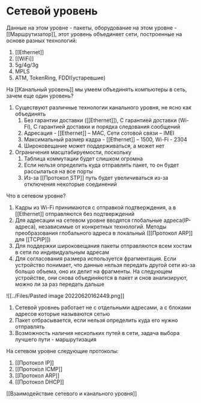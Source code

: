 # Сетевой уровень
Данные на этом уровне - пакеты, оборудование на этом уровне - [[Маршрутизатор]], этот уровень объединяет сети, построенные на основе разных технологий:
1. [[Ethernet]]
2. [[WiFi]]
3. 5g/4g/3g
4. MPLS
5. ATM, TokenRing, FDDI(устаревшие)

На [[Канальный уровень]] мы умеем объединять компьютеры в сеть, зачем еще один уровень?
1. Существуют различные технологии канального уровня, не ясно как объединять
	1. Без гарантии доставки ([[Ethernet]]), С гарантией доставки (Wi-Fi), С гарантией доставки и порядка следования сообщений
	2. Адресация - [[Ethernet]] – MAC, Сети сотовой связи – IMEI
	3. Максимальный размер кадра - [[Ethernet]] – 1500, Wi-Fi - 2304
	4. Широковещание может поддерживаться, а может нет
2. Ограничения масштабируемости, поскольку 
	1. Таблица коммутации будет слишком огромна
	2. Если нельзя определить куда отправлять пакет, то он будет рассылаться на все порты
	3. Из-за [[Протокол STP]] путь будет увеличиваться из-за отключения некоторые соединений

Что в сетевом уровне?
1. Кадры из Wi-Fi принимаются с отправкой подтверждения, а в [[Ethernet]] отправляются без подтверждений
2. Для адресации на сетевом уровне вводятся глобальные адреса(IP-адреса), независимые от конкретных технологий. Методы преобразования глобального адреса в локальный ([[Протокол ARP]] для [[TCPIP]])
3. Для поддержки широковещания пакеты отправляются всем хостам в сети по индивидуальным адресам
4. Для согласования размера используется фрагментация. Если устройство понимает, что данные нельзя передать другой сети из-за большо объема, оно их делит на фрагменты. На следующем устройстве, они снова объединяются в пакет и снов анализируют, можно ли за раз передать дальше

![[../Files/Pasted image 20220620162449.png]]
1. Сетевой уровнеь работает не с отдельными адресами, а с блоками адресов которые называются сетью
2. Пакет отбрасывается, если нельзя определить куда его нужно отправлять
3. Возможность наличия нескольких путей в сети, задача выбора лучшего пути - маршрутизация

На сетевом уровне следующие протоколы:
1. [[Протокол IP]]
2. [[Протокол ICMP]]
3. [[Протокол ARP]]
4. [[Протокол DHCP]]

[[Взаимодействие сетевого и канального уровня]]